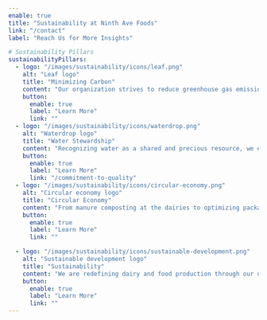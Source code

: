 ```yaml
---
enable: true
title: "Sustainability at Ninth Ave Foods"
link: "/contact"
label: "Reach Us for More Insights"

# Sustainability Pillars
sustainabilityPillars:
  - logo: "/images/sustainability/icons/leaf.png"
    alt: "Leaf logo"
    title: "Minimizing Carbon"
    content: "Our organization strives to reduce greenhouse gas emissions and optimize resource use throughout all its operations..."
    button:
      enable: true
      label: "Learn More"
      link: ""
  - logo: "/images/sustainability/icons/waterdrop.png"
    alt: "Waterdrop logo"
    title: "Water Stewardship"
    content: "Recognizing water as a shared and precious resource, we emphasizes multi-use and recycling systems for both dairies..."
    button:
      enable: true
      label: "Learn More"
      link: "/commitment-to-quality"
  - logo: "/images/sustainability/icons/circular-economy.png"
    alt: "Circular economy logo"
    title: "Circular Economy"
    content: "From manure composting at the dairies to optimizing packaging design for manufacturing, we strive to minimize waste..."
    button:
      enable: true
      label: "Learn More"
      link: ""

  - logo: "/images/sustainability/icons/sustainable-development.png"
    alt: "Sustainable development logo"
    title: "Sustainability"
    content: "We are redefining dairy and food production through our unwavering commitment to environmental..."
    button:
      enable: true
      label: "Learn More"
      link: ""
---
```

